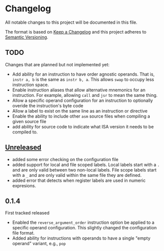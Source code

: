 # Changelog
All notable changes to this project will be documented in this file.

The format is based on [Keep a Changelog](http://keepachangelog.com/en/1.0.0/)
and this project adheres to [Semantic Versioning](http://semver.org/spec/v2.0.0.html).

## TODO
Changes that are planned but not implemented yet:

* Add ability for an instruction to have order agnostic operands. That is, `instr a, b` is the same as `instr b, a`. This allows `swap` to occupy less instruction space.
* Enable instruction aliases that allow alternative mnemonics for an instruction. For example, allowing `call` and `jsr` to mean the same thing.
* Allow a specific operand configuration for an instruction to optionally overide the instruction's byte code
* Allow a label to exist on the same line as an instruction or directive
* Enable the ability to include other `asm` source files when compiling a given source file
* add ability for source code to indicate what ISA version it needs to be compiled to.

## [Unreleased]
* added some error checking on the configuration file
* added support for local and file scoped labels. Local labels start with a `.` and are only valid between two non-local labels. File scope labels start with a `_` and are only valid within the same file they are defined.
* added error that detects when register labels are used in numeric expresions.

## 0.1.4
First tracked released
* Enabled the `reverse_argument_order` instruction option be applied to a specific operand configuration. This slightly changed the configuration file format.
* Added ability for instructions with operands to have a single "empty operand" variant, e.g., `pop`

[0.1.5]: https://github.com/michaelkamprath/bespokeasm/v0.1.5...v0.1.4
[Unreleased]: https://github.com/michaelkamprath/bespokeasm/v0.1.4...HEAD
